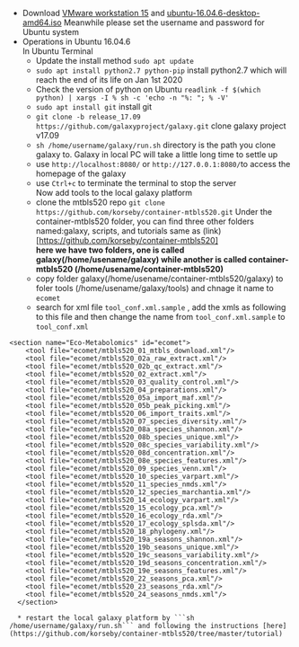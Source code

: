 * Download [VMware workstation 15](https://www.vmware.com/products/workstation-pro/workstation-pro-evaluation.html) and [
ubuntu-16.04.6-desktop-amd64.iso](
http://hr.releases.ubuntu.com/16.04.6/) Meanwhile please set the username and password for Ubuntu system
* Operations in Ubuntu 16.04.6<br>
In Ubuntu Terminal
    * Update the install method ```sudo apt update```
    * ```sudo apt install python2.7 python-pip```  install python2.7 which will reach the end of its life on Jan 1st 2020
    * Check the version of python on Ubuntu ```readlink -f $(which python) | xargs -I % sh -c 'echo -n "%: "; % -V'```
    * ```sudo apt install git``` install git
    * ```git clone -b release_17.09 https://github.com/galaxyproject/galaxy.git``` clone galaxy project v17.09
    * ```sh /home/username/galaxy/run.sh``` directory is the path you clone galaxy to. Galaxy in local PC will take a little long time to settle up
    * use ```http://localhost:8080/``` or ```http://127.0.0.1:8080/```to access the homepage of the galaxy
    * use ```Ctrl+c``` to terminate the terminal to stop the server<br>
Now add tools to the local galaxy platform
    * clone the mtbls520 repo ```git clone https://github.com/korseby/container-mtbls520.git``` Under the container-mtbls520 folder, you can find three other folders named:galaxy, scripts, and tutorials same as (link)[https://github.com/korseby/container-mtbls520]<br>
**here we have two folders, one is called galaxy(/home/usename/galaxy) while another is called container-mtbls520 (/home/usename/container-mtbls520)**
    * copy folder galaxy(/home/usename/container-mtbls520/galaxy) to foler tools (/home/usename/galaxy/tools) and chnage it name to ```ecomet```
    * search for xml file ```tool_conf.xml.sample``` , add the xmls as following to this file and then change the name from  ```tool_conf.xml.sample``` to  ```tool_conf.xml```
```
<section name="Eco-Metabolomics" id="ecomet">
    <tool file="ecomet/mtbls520_01_mtbls_download.xml"/>
    <tool file="ecomet/mtbls520_02a_raw_extract.xml"/>
    <tool file="ecomet/mtbls520_02b_qc_extract.xml"/>
    <tool file="ecomet/mtbls520_02_extract.xml"/>
    <tool file="ecomet/mtbls520_03_quality_control.xml"/>
    <tool file="ecomet/mtbls520_04_preparations.xml"/>
    <tool file="ecomet/mtbls520_05a_import_maf.xml"/>
    <tool file="ecomet/mtbls520_05b_peak_picking.xml"/>
    <tool file="ecomet/mtbls520_06_import_traits.xml"/>
    <tool file="ecomet/mtbls520_07_species_diversity.xml"/>
    <tool file="ecomet/mtbls520_08a_species_shannon.xml"/>
    <tool file="ecomet/mtbls520_08b_species_unique.xml"/>
    <tool file="ecomet/mtbls520_08c_species_variability.xml"/>
    <tool file="ecomet/mtbls520_08d_concentration.xml"/>
    <tool file="ecomet/mtbls520_08e_species_features.xml"/>
    <tool file="ecomet/mtbls520_09_species_venn.xml"/>
    <tool file="ecomet/mtbls520_10_species_varpart.xml"/>
    <tool file="ecomet/mtbls520_11_species_nmds.xml"/>
    <tool file="ecomet/mtbls520_12_species_marchantia.xml"/>
    <tool file="ecomet/mtbls520_14_ecology_varpart.xml"/>
    <tool file="ecomet/mtbls520_15_ecology_pca.xml"/>
    <tool file="ecomet/mtbls520_16_ecology_rda.xml"/>
    <tool file="ecomet/mtbls520_17_ecology_splsda.xml"/>
    <tool file="ecomet/mtbls520_18_phylogeny.xml"/>
    <tool file="ecomet/mtbls520_19a_seasons_shannon.xml"/>
    <tool file="ecomet/mtbls520_19b_seasons_unique.xml"/>
    <tool file="ecomet/mtbls520_19c_seasons_variability.xml"/>
    <tool file="ecomet/mtbls520_19d_seasons_concentration.xml"/>
    <tool file="ecomet/mtbls520_19e_seasons_features.xml"/>
    <tool file="ecomet/mtbls520_22_seasons_pca.xml"/>
    <tool file="ecomet/mtbls520_23_seasons_rda.xml"/>
    <tool file="ecomet/mtbls520_24_seasons_nmds.xml"/>
  </section>
```
      * restart the local galaxy platform by ```sh /home/username/galaxy/run.sh``` and following the instructions [here](https://github.com/korseby/container-mtbls520/tree/master/tutorial)
